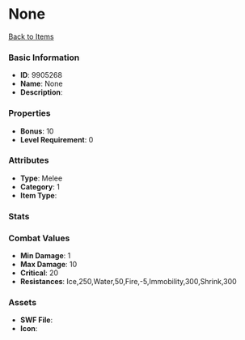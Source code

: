 # None



[Back to Items](../items.md)

### Basic Information

- **ID**: 9905268
- **Name**: None
- **Description**: 

### Properties

- **Bonus**: 10
- **Level Requirement**: 0

### Attributes

- **Type**: Melee
- **Category**: 1
- **Item Type**: 

### Stats


### Combat Values

- **Min Damage**: 1
- **Max Damage**: 10
- **Critical**: 20
- **Resistances**: Ice,250,Water,50,Fire,-5,Immobility,300,Shrink,300

### Assets

- **SWF File**: 
- **Icon**: 

